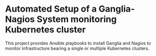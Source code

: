 # Automated Setup of a Ganglia-Nagios System monitoring Kubernetes cluster
This project provides Ansible playbooks to install Ganglia and Nagios to monitor infrastructure bearing a single or multiple Kubernetes clusters.
